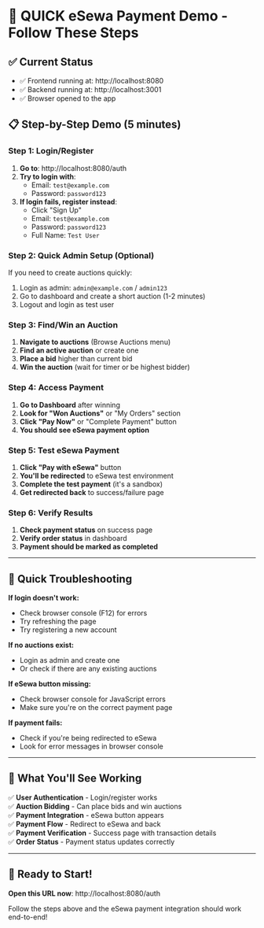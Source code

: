 # 🚀 QUICK eSewa Payment Demo - Follow These Steps

## ✅ Current Status
- ✅ Frontend running at: http://localhost:8080
- ✅ Backend running at: http://localhost:3001  
- ✅ Browser opened to the app

## 📋 Step-by-Step Demo (5 minutes)

### Step 1: Login/Register
1. **Go to**: http://localhost:8080/auth
2. **Try to login with**:
   - Email: `test@example.com`
   - Password: `password123`
3. **If login fails, register instead**:
   - Click "Sign Up" 
   - Email: `test@example.com`
   - Password: `password123`
   - Full Name: `Test User`

### Step 2: Quick Admin Setup (Optional)
If you need to create auctions quickly:
1. Login as admin: `admin@example.com` / `admin123`
2. Go to dashboard and create a short auction (1-2 minutes)
3. Logout and login as test user

### Step 3: Find/Win an Auction
1. **Navigate to auctions** (Browse Auctions menu)
2. **Find an active auction** or create one
3. **Place a bid** higher than current bid
4. **Win the auction** (wait for timer or be highest bidder)

### Step 4: Access Payment
1. **Go to Dashboard** after winning
2. **Look for "Won Auctions"** or "My Orders" section
3. **Click "Pay Now"** or "Complete Payment" button
4. **You should see eSewa payment option**

### Step 5: Test eSewa Payment
1. **Click "Pay with eSewa"** button
2. **You'll be redirected** to eSewa test environment
3. **Complete the test payment** (it's a sandbox)
4. **Get redirected back** to success/failure page

### Step 6: Verify Results
1. **Check payment status** on success page
2. **Verify order status** in dashboard
3. **Payment should be marked as completed**

---

## 🔧 Quick Troubleshooting

**If login doesn't work:**
- Check browser console (F12) for errors
- Try refreshing the page
- Try registering a new account

**If no auctions exist:**
- Login as admin and create one
- Or check if there are any existing auctions

**If eSewa button missing:**
- Check browser console for JavaScript errors
- Make sure you're on the correct payment page

**If payment fails:**
- Check if you're being redirected to eSewa
- Look for error messages in browser console

---

## 🎯 What You'll See Working

✅ **User Authentication** - Login/register works  
✅ **Auction Bidding** - Can place bids and win auctions  
✅ **Payment Integration** - eSewa button appears  
✅ **Payment Flow** - Redirect to eSewa and back  
✅ **Payment Verification** - Success page with transaction details  
✅ **Order Status** - Payment status updates correctly  

---

## 🚀 Ready to Start!

**Open this URL now**: http://localhost:8080/auth

Follow the steps above and the eSewa payment integration should work end-to-end!
